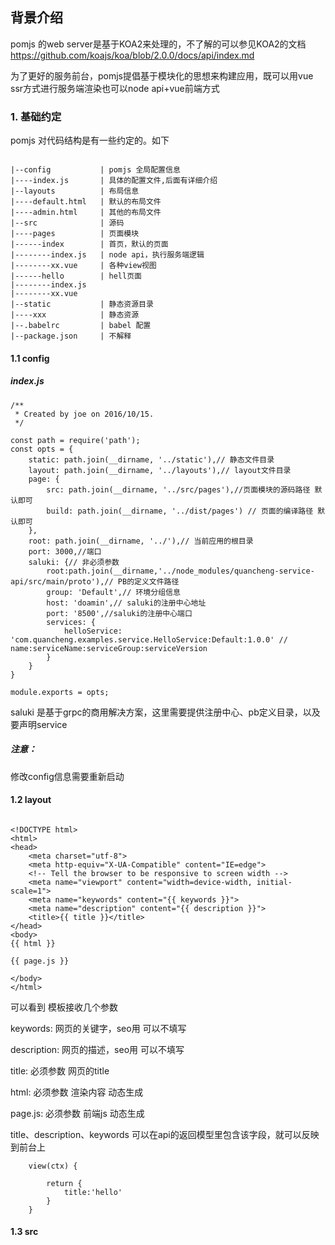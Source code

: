 
## 背景介绍

pomjs 的web server是基于KOA2来处理的，不了解的可以参见KOA2的文档 https://github.com/koajs/koa/blob/2.0.0/docs/api/index.md

为了更好的服务前台，pomjs提倡基于模块化的思想来构建应用，既可以用vue ssr方式进行服务端渲染也可以node api+vue前端方式

### 1. 基础约定

pomjs 对代码结构是有一些约定的。如下

```

|--config           | pomjs 全局配置信息
|----index.js       | 具体的配置文件,后面有详细介绍
|--layouts          | 布局信息
|----default.html   | 默认的布局文件
|----admin.html     | 其他的布局文件
|--src              | 源码
|----pages          | 页面模块
|------index        | 首页，默认的页面
|--------index.js   | node api，执行服务端逻辑
|--------xx.vue     | 各种view视图
|------hello        | hell页面
|--------index.js    
|--------xx.vue
|--static           | 静态资源目录 
|----xxx            | 静态资源 
|--.babelrc         | babel 配置
|--package.json     | 不解释

```


#### 1.1 config 

##### index.js
```
/**
 * Created by joe on 2016/10/15.
 */

const path = require('path');
const opts = {
    static: path.join(__dirname, '../static'),// 静态文件目录
    layout: path.join(__dirname, '../layouts'),// layout文件目录
    page: {
        src: path.join(__dirname, '../src/pages'),//页面模块的源码路径 默认即可
        build: path.join(__dirname, '../dist/pages') // 页面的编译路径 默认即可
    },
    root: path.join(__dirname, '../'),// 当前应用的根目录
    port: 3000,//端口  
    saluki: {// 非必须参数
        root:path.join(__dirname,'../node_modules/quancheng-service-api/src/main/proto'),// PB的定义文件路径
        group: 'Default',// 环境分组信息
        host: 'doamin',// saluki的注册中心地址
        port: '8500',//saluki的注册中心端口
        services: {
            helloService: 'com.quancheng.examples.service.HelloService:Default:1.0.0' // name:serviceName:serviceGroup:serviceVersion
        }
    }
}

module.exports = opts;

```
saluki 是基于grpc的商用解决方案，这里需要提供注册中心、pb定义目录，以及要声明service

##### 注意：
修改config信息需要重新启动

#### 1.2 layout
 
```

<!DOCTYPE html>
<html>
<head>
    <meta charset="utf-8">
    <meta http-equiv="X-UA-Compatible" content="IE=edge">
    <!-- Tell the browser to be responsive to screen width -->
    <meta name="viewport" content="width=device-width, initial-scale=1">
    <meta name="keywords" content="{{ keywords }}">
    <meta name="description" content="{{ description }}">
    <title>{{ title }}</title>
</head>
<body>
{{ html }}

{{ page.js }}

</body>
</html>

```

可以看到 模板接收几个参数

keywords: 网页的关键字，seo用 可以不填写

description: 网页的描述，seo用 可以不填写

title: 必须参数 网页的title

html: 必须参数 渲染内容 动态生成

page.js: 必须参数 前端js 动态生成 


title、description、keywords 可以在api的返回模型里包含该字段，就可以反映到前台上

```
    view(ctx) {

        return {
            title:'hello'
        }
    }
```

#### 1.3 src


